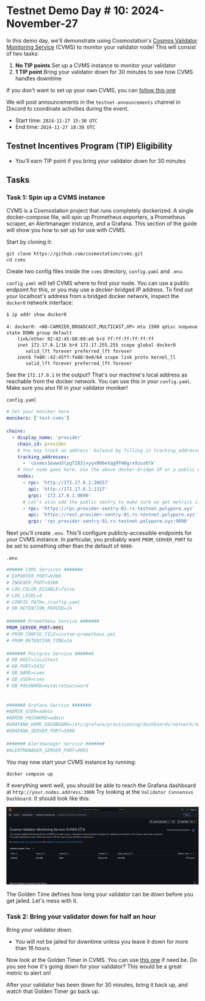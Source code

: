 # Testnet Demo Day # 10: 2024-November-27

In this demo day, we'll demonstrate using Cosmostation's [Cosmos Validator Monitoring Service](https://github.com/cosmostation/cvms) (CVMS) to monitor your validator node!
This will consist of two tasks:

1. **No TIP points** Set up a CVMS instance to monitor your validator
2. **1 TIP point** Bring your validator down for 30 minutes to see how CVMS handles downtime

If you don't want to set up your own CVMS, you can [follow this one](http://143.198.42.179:3000/)

We will post announcements in the `testnet-announcements` channel in Discord to coordinate activities during the event.

* Start time: `2024-11-27 15:30 UTC`
* End time: `2024-11-27 18:30 UTC`

## Testnet Incentives Program (TIP) Eligibility

* You'll earn TIP point if you bring your validator down for 30 minutes

## Tasks


### Task 1: Spin up a CVMS instance

CVMS is a Cosmostation project that runs completely dockerized. A single docker-compose file, will spin up Prometheus exporters, a Prometheus scraper,
an Alertmanager instance, and a Grafana. This section of the guide will
show you how to set up for use with CVMS.

Start by cloning it:

```shell
git clone https://github.com/cosmostation/cvms.git
cd cvms
```

Create two config files inside the `cvms` directory,
`config.yaml` and `.env`.

`config.yaml` will tell CVMS where to find your node. You can use a public
endpoint for this, or you may use a docker-bridged IP address.  To find out
your localhost's address from a bridged docker network, inspect the `docker0`
network interface:

```shell
$ ip addr show docker0

4: docker0: <NO-CARRIER,BROADCAST,MULTICAST,UP> mtu 1500 qdisc noqueue state DOWN group default
    link/ether 02:42:45:88:09:e0 brd ff:ff:ff:ff:ff:ff
    inet 172.17.0.1/16 brd 172.17.255.255 scope global docker0
       valid_lft forever preferred_lft forever
    inet6 fe80::42:45ff:fe88:9e0/64 scope link proto kernel_ll
       valid_lft forever preferred_lft forever
```

See the `172.17.0.1` in the output? That's our machine's local address as reachable from the
docker network. You can use this in your `config.yaml`. Make sure you also fill in your validator
moniker!

`config.yaml`
```yaml
# Set your moniker here
monikers: ['test-cvms']

chains:
  - display_name: 'provider'
    chain_id: provider
    # You may track an address' balance by filling in tracking_addresses
    tracking_addresses:
      - 'cosmos1eawa5lpg7283jxyyx006etqg9fm6grx9zuz6lk'
    # Your node goes here. Use the above docker-bridge IP or a public endpoint
    nodes:
      - rpc: 'http://172.17.0.1:26657'
        api: 'http://172.17.0.1:1317'
        grpc: '172.17.0.1:9090'
      # Let's also add the public sentry to make sure we get metrics if your node goes down.
      - rpc: 'https://rpc.provider-sentry-01.rs-testnet.polypore.xyz'
        api: 'https://rest.provider-sentry-01.rs-testnet.polypore.xyz'
        grpc: 'rpc.provider-sentry-01.rs-testnet.polypore.xyz:9090'

```

Next you'll create `.env`. This'll configure publicly-accessible endpoints
for your CVMS instance. In particular, you probably want `PROM_SERVER_PORT`
to be set to something other than the default of `9090`:

`.env`
```bash
###### CVMS Services #######
# EXPORTER_PORT=9200
# INDEXER_PORT=9300
# LOG_COLOR_DISABLE=false
# LOG_LEVEL=4
# CONFIG_PATH=./config.yaml
# DB_RETENTION_PERIOD=1h

####### Prometheus Service #######
PROM_SERVER_PORT=9091
# PROM_CONFIG_FILE=custom-prometheus.yml
# PROM_RETENTION_TIME=1m

####### Postgres Service #######
# DB_HOST=localhost
# DB_PORT=5432
# DB_NAME=cvms
# DB_USER=cvms
# DB_PASSWORD=mysecretpassword


####### Grafana Service #######
#ADMIN_USER=admin
#ADMIN_PASSWORD=admin
#GRAFANA_HOME_DASHBOARD=/etc/grafana/provisioning/dashboards/network/network-status-dashboard.json
#GRAFANA_SERVER_PORT=3000

####### Alertmanager Service #######
#ALERTMANAGER_SERVER_PORT=9093
```

You may now start your CVMS instance by running:

```shell
docker compose up
```

If everything went well, you should be able to reach the Grafana dashboard at `http://your.nodes.address:3000`
Try looking at the `Validator Consensus Dashboard`. It should look like this:

![Grafana screenshot](./consensus-dashboard.png)

The Golden Time defines how long your validator can be down before you get jailed.
Let's mess with it.

### Task 2: Bring your validator down for half an hour

Bring your validator down.
* You will not be jailed for downtime unless you leave it down for more than 16 hours.

Now look at the Golden Timer in CVMS. You can use [this one](http://143.198.42.179:3000/d/be0fqrlk919moe/validator-consensus-dashboard?from=now-5m&to=now&timezone=browser&refresh=5s) if need be. Do you see how it's going down for your validator? This would be a great metric to alert on!

After your validator has been down for 30 minutes, bring it back up, and watch that Golden Timer go back up.
